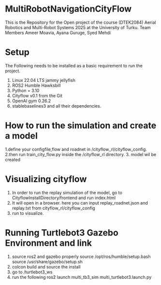 # MultiRobotNavigationCityFlow
This is the Repository for the Open project of the course (DTEK2084) Aerial Robotics and Multi-Robot Systems 2025 at the University of Turku. Team Members Ameer Moavia, Ayana Guruge, Syed Mehdi 
# Setup
The Following needs to be installed as a basic requirement to run the project.
1. Linux 22.04 LTS jammy jellyfish
2. ROS2 Humble Hawksbill
3. Python = 3.10
4. Cityflow v0.1 from the Git
5. OpenAI gym 0.26.2
6. stablebaselines3
   and all their dependencies.
# How to run the simulation and create a model
1.define your configfile,flow and roadnet in /cityflow_rl/cityflow_config. 
2.then run train_city_flow.py inside the /cityflow_rl directory.
3. model wil be created
# Visualizing cityflow
1. In order to run the replay simulation of the model, go to CityflowInstallDirectory/frontend and run index.html
2. It will open in a browser. here you can input replay_roadnet.json and replay.txt from cityflow_rl/cityflow_config
3. run to visualize.
# Running Turtlebot3 Gazebo Environment and link
1. source ros2 and gazebo properly
   source /opt/ros/humble/setup.bash
   source /usr/share/gazebo/setup.sh
2. colcon build and source the install
3. go to /turtlebot3_ws
4. run the following
   ros2 launch multi_tb3_sim multi_turtlebot3.launch.py
